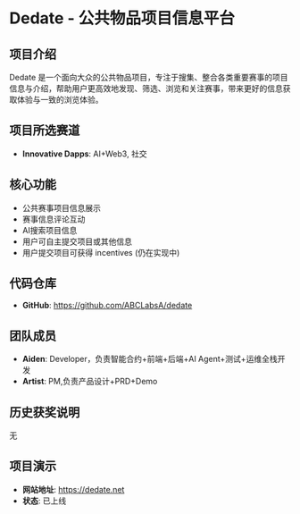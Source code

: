 # Dedate - 公共物品项目信息平台

## 项目介绍

Dedate 是一个面向大众的公共物品项目，专注于搜集、整合各类重要赛事的项目信息与介绍，帮助用户更高效地发现、筛选、浏览和关注赛事，带来更好的信息获取体验与一致的浏览体验。

## 项目所选赛道

- **Innovative Dapps**: AI+Web3, 社交

## 核心功能

- 公共赛事项目信息展示
- 赛事信息评论互动
- AI搜索项目信息
- 用户可自主提交项目或其他信息
- 用户提交项目可获得 incentives (仍在实现中)

## 代码仓库

- **GitHub**: https://github.com/ABCLabsA/dedate

## 团队成员

- **Aiden**: Developer，负责智能合约+前端+后端+AI Agent+测试+运维全栈开发
- **Artist**: PM,负责产品设计+PRD+Demo

## 历史获奖说明

无

## 项目演示

- **网站地址**: https://dedate.net
- **状态**: 已上线